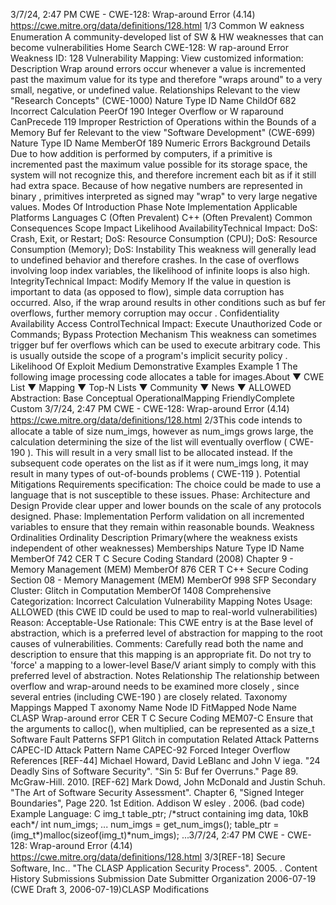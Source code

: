 3/7/24, 2:47 PM CWE - CWE-128: Wrap-around Error (4.14)
https://cwe.mitre.org/data/deﬁnitions/128.html 1/3
Common W eakness Enumeration
A community-developed list of SW & HW weaknesses that can become
vulnerabilities
Home Search
CWE-128: W rap-around Error
Weakness ID: 128
Vulnerability Mapping: 
View customized information:
 Description
Wrap around errors occur whenever a value is incremented past the maximum value for its type and therefore "wraps around" to a
very small, negative, or undefined value.
 Relationships
 Relevant to the view "Research Concepts" (CWE-1000)
Nature Type ID Name
ChildOf 682 Incorrect Calculation
PeerOf 190 Integer Overflow or W raparound
CanPrecede 119 Improper Restriction of Operations within the Bounds of a Memory Buf fer
 Relevant to the view "Software Development" (CWE-699)
Nature Type ID Name
MemberOf 189 Numeric Errors
 Background Details
Due to how addition is performed by computers, if a primitive is incremented past the maximum value possible for its storage space,
the system will not recognize this, and therefore increment each bit as if it still had extra space. Because of how negative numbers are
represented in binary , primitives interpreted as signed may "wrap" to very large negative values.
 Modes Of Introduction
Phase Note
Implementation
 Applicable Platforms
Languages
C (Often Prevalent)
C++ (Often Prevalent)
 Common Consequences
Scope Impact Likelihood
AvailabilityTechnical Impact: DoS: Crash, Exit, or Restart; DoS: Resource Consumption (CPU); DoS: Resource Consumption
(Memory); DoS: Instability
This weakness will generally lead to undefined behavior and therefore crashes. In the case of
overflows involving loop index variables, the likelihood of infinite loops is also high.
IntegrityTechnical Impact: Modify Memory
If the value in question is important to data (as opposed to flow), simple data corruption has
occurred. Also, if the wrap around results in other conditions such as buf fer overflows, further
memory corruption may occur .
Confidentiality
Availability
Access ControlTechnical Impact: Execute Unauthorized Code or Commands; Bypass Protection Mechanism
This weakness can sometimes trigger buf fer overflows which can be used to execute arbitrary code.
This is usually outside the scope of a program's implicit security policy .
 Likelihood Of Exploit
Medium
 Demonstrative Examples
Example 1
The following image processing code allocates a table for images.About ▼ CWE List ▼ Mapping ▼ Top-N Lists ▼ Community ▼ News ▼
ALLOWED
Abstraction: Base
Conceptual OperationalMapping
FriendlyComplete Custom
3/7/24, 2:47 PM CWE - CWE-128: Wrap-around Error (4.14)
https://cwe.mitre.org/data/deﬁnitions/128.html 2/3This code intends to allocate a table of size num\_imgs, however as num\_imgs grows large, the calculation determining the size of the
list will eventually overflow ( CWE-190 ). This will result in a very small list to be allocated instead. If the subsequent code operates on
the list as if it were num\_imgs long, it may result in many types of out-of-bounds problems ( CWE-119 ).
 Potential Mitigations
Requirements specification: The choice could be made to use a language that is not susceptible to these issues.
Phase: Architecture and Design
Provide clear upper and lower bounds on the scale of any protocols designed.
Phase: Implementation
Perform validation on all incremented variables to ensure that they remain within reasonable bounds.
 Weakness Ordinalities
Ordinality Description
Primary(where the weakness exists independent of other weaknesses)
 Memberships
Nature Type ID Name
MemberOf 742 CER T C Secure Coding Standard (2008) Chapter 9 - Memory Management (MEM)
MemberOf 876 CER T C++ Secure Coding Section 08 - Memory Management (MEM)
MemberOf 998 SFP Secondary Cluster: Glitch in Computation
MemberOf 1408 Comprehensive Categorization: Incorrect Calculation
 Vulnerability Mapping Notes
Usage: ALLOWED (this CWE ID could be used to map to real-world vulnerabilities)
Reason: Acceptable-Use
Rationale:
This CWE entry is at the Base level of abstraction, which is a preferred level of abstraction for mapping to the root causes of
vulnerabilities.
Comments:
Carefully read both the name and description to ensure that this mapping is an appropriate fit. Do not try to 'force' a mapping to a
lower-level Base/V ariant simply to comply with this preferred level of abstraction.
 Notes
Relationship
The relationship between overflow and wrap-around needs to be examined more closely , since several entries (including CWE-190 )
are closely related.
 Taxonomy Mappings
Mapped T axonomy Name Node ID FitMapped Node Name
CLASP Wrap-around error
CER T C Secure Coding MEM07-C Ensure that the arguments to calloc(), when multiplied, can be represented
as a size\_t
Software Fault Patterns SFP1 Glitch in computation
 Related Attack Patterns
CAPEC-ID Attack Pattern Name
CAPEC-92 Forced Integer Overflow
 References
[REF-44] Michael Howard, David LeBlanc and John V iega. "24 Deadly Sins of Software Security". "Sin 5: Buf fer Overruns." Page
89. McGraw-Hill. 2010.
[REF-62] Mark Dowd, John McDonald and Justin Schuh. "The Art of Software Security Assessment". Chapter 6, "Signed Integer
Boundaries", Page 220. 1st Edition. Addison W esley . 2006.
(bad code) Example Language: C 
img\_t table\_ptr; /\*struct containing img data, 10kB each\*/
int num\_imgs;
...
num\_imgs = get\_num\_imgs();
table\_ptr = (img\_t\*)malloc(sizeof(img\_t)\*num\_imgs);
...3/7/24, 2:47 PM CWE - CWE-128: Wrap-around Error (4.14)
https://cwe.mitre.org/data/deﬁnitions/128.html 3/3[REF-18] Secure Software, Inc.. "The CLASP Application Security Process". 2005.
.
 Content History
 Submissions
Submission Date Submitter Organization
2006-07-19
(CWE Draft 3, 2006-07-19)CLASP
 Modifications